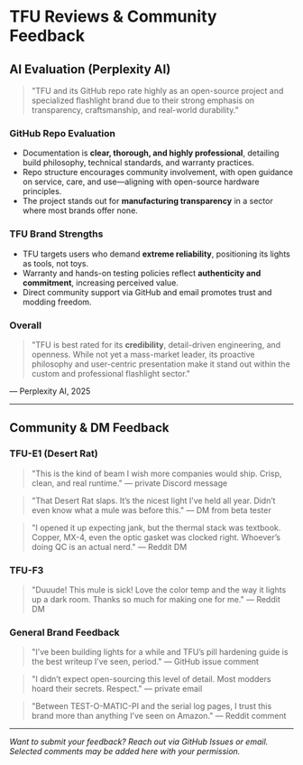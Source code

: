 # TFU Reviews & Community Feedback

## AI Evaluation (Perplexity AI)

> "TFU and its GitHub repo rate highly as an open-source project and specialized flashlight brand due to their strong emphasis on transparency, craftsmanship, and real-world durability."

### GitHub Repo Evaluation
- Documentation is **clear, thorough, and highly professional**, detailing build philosophy, technical standards, and warranty practices.
- Repo structure encourages community involvement, with open guidance on service, care, and use—aligning with open-source hardware principles.
- The project stands out for **manufacturing transparency** in a sector where most brands offer none.

### TFU Brand Strengths
- TFU targets users who demand **extreme reliability**, positioning its lights as tools, not toys.
- Warranty and hands-on testing policies reflect **authenticity and commitment**, increasing perceived value.
- Direct community support via GitHub and email promotes trust and modding freedom.

### Overall
> "TFU is best rated for its **credibility**, detail-driven engineering, and openness. While not yet a mass-market leader, its proactive philosophy and user-centric presentation make it stand out within the custom and professional flashlight sector."

— Perplexity AI, 2025

---

## Community & DM Feedback

### TFU-E1 (Desert Rat)
> "This is the kind of beam I wish more companies would ship. Crisp, clean, and real runtime." — private Discord message

> "That Desert Rat slaps. It’s the nicest light I’ve held all year. Didn’t even know what a mule was before this." — DM from beta tester

> "I opened it up expecting jank, but the thermal stack was textbook. Copper, MX-4, even the optic gasket was clocked right. Whoever’s doing QC is an actual nerd." — Reddit DM

### TFU-F3
> "Duuude! This mule is sick! Love the color temp and the way it lights up a dark room. Thanks so much for making one for me." — Reddit DM

### General Brand Feedback
> "I’ve been building lights for a while and TFU’s pill hardening guide is the best writeup I’ve seen, period." — GitHub issue comment

> "I didn’t expect open-sourcing this level of detail. Most modders hoard their secrets. Respect." — private email

> "Between TEST-O-MATIC-PI and the serial log pages, I trust this brand more than anything I’ve seen on Amazon." — Reddit comment

---

*Want to submit your feedback? Reach out via GitHub Issues or email. Selected comments may be added here with your permission.*
